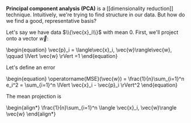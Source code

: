 **Principal component analysis (PCA)** is a [[dimensionality reduction]] technique. Intuitively, we're trying to find structure in our data. But how do we find a good, representative basis? 


Let's say we have data $\\{\vec{x}_i\\}$ with mean 0. First, we'll project onto a vector $\vec{w}$:

\begin{equation}
\vec{p}_i = \langle\vec{x}_i, \vec{w}\rangle\vec{w}, \qquad \lVert \vec{w} \rVert =1
\end{equation}

Let's define an error

\begin{equation}
\operatorname{MSE}(\vec{w}) = \frac{1}{n}\sum_{i=1}^n e_i^2 = \sum_{i=1}^n \lVert \vec{x}_i - \vec{p}_i \rVert^2
\end{equation}

The mean projection is 

\begin{align*}
\frac{1}{n}\sum_{i=1}^n \langle \vec{x}_i, \vec{w}\rangle \vec{w}
\end{align*}